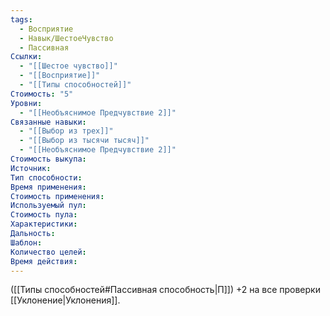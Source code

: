 ```yaml
---
tags:
  - Восприятие
  - Навык/ШестоеЧувство
  - Пассивная
Ссылки:
  - "[[Шестое чувство]]"
  - "[[Восприятие]]"
  - "[[Типы способностей]]"
Стоимость: "5"
Уровни:
  - "[[Необъяснимое Предчувствие 2]]"
Связанные навыки:
  - "[[Выбор из трех]]"
  - "[[Выбор из тысячи тысяч]]"
  - "[[Необъяснимое Предчувствие 2]]"
Стоимость выкупа:
Источник:
Тип способности:
Время применения:
Стоимость применения:
Используемый пул:
Стоимость пула:
Характеристики:
Дальность:
Шаблон:
Количество целей:
Время действия:
---
```

([[Типы способностей#Пассивная способность|П]]) +2 на все проверки [[Уклонение|Уклонения]].